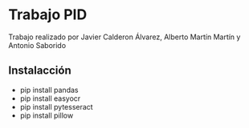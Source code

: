 # Trabajo PID
Trabajo realizado por Javier Calderon Álvarez, Alberto Martín Martín y Antonio Saborido

## Instalacción

- pip install pandas
- pip install easyocr
- pip install pytesseract
- pip install pillow